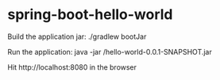 # spring-boot-hello-world

Build the application jar: ./gradlew bootJar

Run the application: java -jar <location of the jar>/hello-world-0.0.1-SNAPSHOT.jar
  
  
Hit http://localhost:8080 in the browser  
